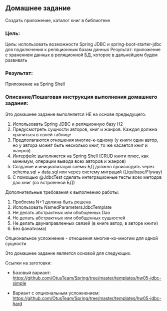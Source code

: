 ## Домашнее задание

Создать приложение, каталог книг в библиотеке

### Цель: 
Цель: использовать возможности Spring JDBC и spring-boot-starter-jdbc для подключения к реляционным базам данных
Результат: приложение с хранением данных в реляционной БД, которое в дальнейшем будем развивать

### Результат: 
Приложение на Spring Shell

### Описание/Пошаговая инструкция выполнения домашнего задания:
Это домашнее задание выполняется НЕ на основе предыдущего.

1. Использовать Spring JDBC и реляционную базу H2
2. Предусмотреть сущности авторов, книг и жанров. Каждая должна храниться в своей таблице
3. Предполагаются отношения многие-к-одному (у книги один автор, но у автора может быть несколько книг, то же касается книг и жанров)
4. Интерфейс выполняется на Spring Shell (CRUD книги плюс, как минимум, операции вывода всех авторов и жанров)
5. Создание и инициализация схемы БД должно происходить через schema.sql + data.sql или через систему миграций (Liquibase/Flyway)
6. С помощью @JdbcTest сделать интеграционные тесты всех методов дао книг (со встроенной БД)

Дополнительные требования к выполнению работы:
1. Проблема N+1 должна быть решена 
2. Использовать NamedParametersJdbcTemplate 
3. Не делать абстрактных или обобщенных Dao 
4. Не делать абстрактных или обобщенных сущностей 
5. Не делать двунаправленных связей (в книге автор, в авторе книги)
6. Без фанатизма)

Опциональное усложнение - отношения многие-ко-многим для одной сущности

Это домашнее задание является основой для следующих.

Ссылки на заготовки:

- Базовый вариант: https://github.com/OtusTeam/Spring/tree/master/templates/hw05-jdbc-simple

- Вариант с опциональным усложнением: https://github.com/OtusTeam/Spring/tree/master/templates/hw05-jdbc-hard